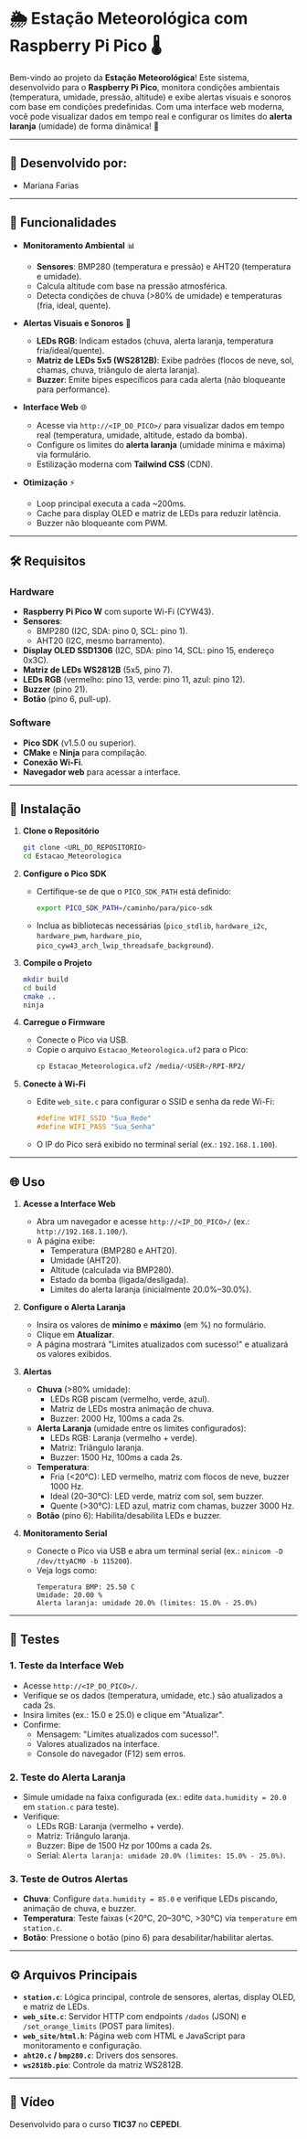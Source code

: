 # 🌦️ Estação Meteorológica com Raspberry Pi Pico 🌡️

Bem-vindo ao projeto da **Estação Meteorológica**! Este sistema, desenvolvido para o **Raspberry Pi Pico**, monitora condições ambientais (temperatura, umidade, pressão, altitude) e exibe alertas visuais e sonoros com base em condições predefinidas. Com uma interface web moderna, você pode visualizar dados em tempo real e configurar os limites do **alerta laranja** (umidade) de forma dinâmica! 🚨

---
## :walking: Desenvolvido por:
- Mariana Farias
- ---
## 🎯 Funcionalidades

- **Monitoramento Ambiental** 📊
  - **Sensores**: BMP280 (temperatura e pressão) e AHT20 (temperatura e umidade).
  - Calcula altitude com base na pressão atmosférica.
  - Detecta condições de chuva (>80% de umidade) e temperaturas (fria, ideal, quente).

- **Alertas Visuais e Sonoros** 🔔
  - **LEDs RGB**: Indicam estados (chuva, alerta laranja, temperatura fria/ideal/quente).
  - **Matriz de LEDs 5x5 (WS2812B)**: Exibe padrões (flocos de neve, sol, chamas, chuva, triângulo de alerta laranja).
  - **Buzzer**: Emite bipes específicos para cada alerta (não bloqueante para performance).

- **Interface Web** 🌐
  - Acesse via `http://<IP_DO_PICO>/` para visualizar dados em tempo real (temperatura, umidade, altitude, estado da bomba).
  - Configure os limites do **alerta laranja** (umidade mínima e máxima) via formulário.
  - Estilização moderna com **Tailwind CSS** (CDN).

- **Otimização** ⚡
  - Loop principal executa a cada ~200ms.
  - Cache para display OLED e matriz de LEDs para reduzir latência.
  - Buzzer não bloqueante com PWM.

---

## 🛠️ Requisitos

### Hardware
- **Raspberry Pi Pico W** com suporte Wi-Fi (CYW43).
- **Sensores**:
  - BMP280 (I2C, SDA: pino 0, SCL: pino 1).
  - AHT20 (I2C, mesmo barramento).
- **Display OLED SSD1306** (I2C, SDA: pino 14, SCL: pino 15, endereço 0x3C).
- **Matriz de LEDs WS2812B** (5x5, pino 7).
- **LEDs RGB** (vermelho: pino 13, verde: pino 11, azul: pino 12).
- **Buzzer** (pino 21).
- **Botão** (pino 6, pull-up).

### Software
- **Pico SDK** (v1.5.0 ou superior).
- **CMake** e **Ninja** para compilação.
- **Conexão Wi-Fi**.
- **Navegador web** para acessar a interface.

---

## 🚀 Instalação

1. **Clone o Repositório**
   ```bash
   git clone <URL_DO_REPOSITORIO>
   cd Estacao_Meteorologica
   ```

2. **Configure o Pico SDK**
   - Certifique-se de que o `PICO_SDK_PATH` está definido:
     ```bash
     export PICO_SDK_PATH=/caminho/para/pico-sdk
     ```
   - Inclua as bibliotecas necessárias (`pico_stdlib`, `hardware_i2c`, `hardware_pwm`, `hardware_pio`, `pico_cyw43_arch_lwip_threadsafe_background`).

3. **Compile o Projeto**
   ```bash
   mkdir build
   cd build
   cmake ..
   ninja
   ```

4. **Carregue o Firmware**
   - Conecte o Pico via USB.
   - Copie o arquivo `Estacao_Meteorologica.uf2` para o Pico:
     ```bash
     cp Estacao_Meteorologica.uf2 /media/<USER>/RPI-RP2/
     ```

5. **Conecte à Wi-Fi**
   - Edite `web_site.c` para configurar o SSID e senha da rede Wi-Fi:
     ```c
     #define WIFI_SSID "Sua_Rede"
     #define WIFI_PASS "Sua_Senha"
     ```
   - O IP do Pico será exibido no terminal serial (ex.: `192.168.1.100`).

---

## 🌐 Uso

1. **Acesse a Interface Web**
   - Abra um navegador e acesse `http://<IP_DO_PICO>/` (ex.: `http://192.168.1.100/`).
   - A página exibe:
     - Temperatura (BMP280 e AHT20).
     - Umidade (AHT20).
     - Altitude (calculada via BMP280).
     - Estado da bomba (ligada/desligada).
     - Limites do alerta laranja (inicialmente 20.0%–30.0%).

2. **Configure o Alerta Laranja**
   - Insira os valores de **mínimo** e **máximo** (em %) no formulário.
   - Clique em **Atualizar**.
   - A página mostrará "Limites atualizados com sucesso!" e atualizará os valores exibidos.

3. **Alertas**
   - **Chuva** (>80% umidade):
     - LEDs RGB piscam (vermelho, verde, azul).
     - Matriz de LEDs mostra animação de chuva.
     - Buzzer: 2000 Hz, 100ms a cada 2s.
   - **Alerta Laranja** (umidade entre os limites configurados):
     - LEDs RGB: Laranja (vermelho + verde).
     - Matriz: Triângulo laranja.
     - Buzzer: 1500 Hz, 100ms a cada 2s.
   - **Temperatura**:
     - Fria (<20°C): LED vermelho, matriz com flocos de neve, buzzer 1000 Hz.
     - Ideal (20–30°C): LED verde, matriz com sol, sem buzzer.
     - Quente (>30°C): LED azul, matriz com chamas, buzzer 3000 Hz.
   - **Botão** (pino 6): Habilita/desabilita LEDs e buzzer.

4. **Monitoramento Serial**
   - Conecte o Pico via USB e abra um terminal serial (ex.: `minicom -D /dev/ttyACM0 -b 115200`).
   - Veja logs como:
     ```
     Temperatura BMP: 25.50 C
     Umidade: 20.00 %
     Alerta laranja: umidade 20.0% (limites: 15.0% - 25.0%)
     ```

---

## 🧪 Testes

### 1. Teste da Interface Web
- Acesse `http://<IP_DO_PICO>/`.
- Verifique se os dados (temperatura, umidade, etc.) são atualizados a cada 2s.
- Insira limites (ex.: 15.0 e 25.0) e clique em "Atualizar".
- Confirme:
  - Mensagem: "Limites atualizados com sucesso!".
  - Valores atualizados na interface.
  - Console do navegador (F12) sem erros.

### 2. Teste do Alerta Laranja
- Simule umidade na faixa configurada (ex.: edite `data.humidity = 20.0` em `station.c` para teste).
- Verifique:
  - LEDs RGB: Laranja (vermelho + verde).
  - Matriz: Triângulo laranja.
  - Buzzer: Bipe de 1500 Hz por 100ms a cada 2s.
  - Serial: `Alerta laranja: umidade 20.0% (limites: 15.0% - 25.0%)`.

### 3. Teste de Outros Alertas
- **Chuva**: Configure `data.humidity = 85.0` e verifique LEDs piscando, animação de chuva, e buzzer.
- **Temperatura**: Teste faixas (<20°C, 20–30°C, >30°C) via `temperature` em `station.c`.
- **Botão**: Pressione o botão (pino 6) para desabilitar/habilitar alertas.
---

## ⚙️ Arquivos Principais

- **`station.c`**: Lógica principal, controle de sensores, alertas, display OLED, e matriz de LEDs.
- **`web_site.c`**: Servidor HTTP com endpoints `/dados` (JSON) e `/set_orange_limits` (POST para limites).
- **`web_site/html.h`**: Página web com HTML e JavaScript para monitoramento e configuração.
- **`aht20.c` / `bmp280.c`**: Drivers dos sensores.
- **`ws2818b.pio`**: Controle da matriz WS2812B.

---

## 🌟 Vídeo

Desenvolvido para o curso **TIC37** no **CEPEDI**.
